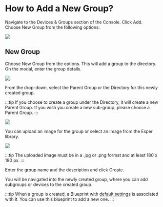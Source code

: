 # How to Add a New Group?

Navigate to the Devices & Groups section of the Console. Click Add. Choose New Group from the following options:

![](https://lh4.googleusercontent.com/QUgI_-ML07viwySMiRGHurqh0VTfBbYM_lCHPg9fhkTnmJUEBWlEYheH_ztYtuwAGHsEJ9DjcZVcjxSXqHgxwfKfvGf2TJjszvgleY-zluVKERG13FL5MttuINcK5Fyey3yzJaif)

## New Group

Choose New Group from the options. This will add a group to the directory. On the modal, enter the group details.

![](https://lh6.googleusercontent.com/B8nuz0vPpjef8rRhqnH2Zqf06LcQHEq7mWI0yQ9zD5zQBuUSzkOPzuhDl78Qigmog8-dMJx_SpgKHLu3NafS9ZxptMRpxlj_hxRumrPw3Mb9GWr71B2J4dwFMvm0s46LF2wgSFQ4)

From the drop-down, select the Parent Group or the Directory for this newly created group.

:::tip
If you choose to create a group under the Directory, it will create a new Parent Group. If you wish you create a new sub-group, please choose a Parent Group.
:::

![](https://lh4.googleusercontent.com/BoijCQOhzVHZaRsWQb96i-roS6bxzNur_6JzsgDXe3bTMKHa6b2RsTv9NhX3V6eZ3P0UAW7TAIS08dHSHF5THaQYhGBd335e9CySiJ3DUoSwCTGL6DciEPANI29mJzY-2bKjRbke)

You can upload an image for the group or select an image from the Esper library.

  

![](https://lh3.googleusercontent.com/glnTzt7ykpHslCuVy-PMj9Nqysyl9TjOL1gVRBL2ewFiqutCFRuOZ1repzAKrrf-60csGQOVvUwf_7nutKidiheXLrKLWAfInEODuq_92PgS-NJIsEAFdoOCnxexua0XxOkzVKDM)

:::tip
The uploaded image must be in a .jpg or .png format and at least 180 x 180 px.
:::

Enter the group name and the description and click Create.

You will be navigated into the newly created group, where you can add subgroups or devices to the created group.


:::tip
When a group is created, a Blueprint with [default settings](/blueprint_default_values.pdf) is associated with it. You can use this blueprint to add a new one.
:::
